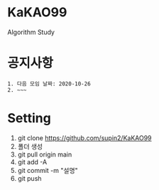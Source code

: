 # KaKAO99
Algorithm Study

# 공지사항
```
1. 다음 모임 날짜: 2020-10-26
2. ~~~
```

# Setting 
1. git clone https://github.com/supin2/KaKAO99
2. 폴더 생성
3. git pull origin main
4. git add -A
5. git commit -m "설명"
6. git push


